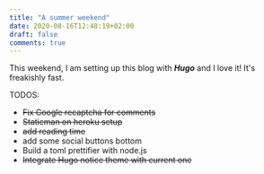 ```yaml
---
title: "A summer weekend"
date: 2020-08-16T12:48:19+02:00
draft: false
comments: true
---
```



This weekend, I am setting up this blog with ***Hugo*** and I love it! It's freakishly fast.

TODOS:
- ~~Fix Google recaptcha for comments~~
- ~~Staticman on heroku setup~~
- ~~add reading time~~
- add some social buttons bottom
- Build a toml prettifier with node.js
- ~~Integrate Hugo notice theme with current one~~
